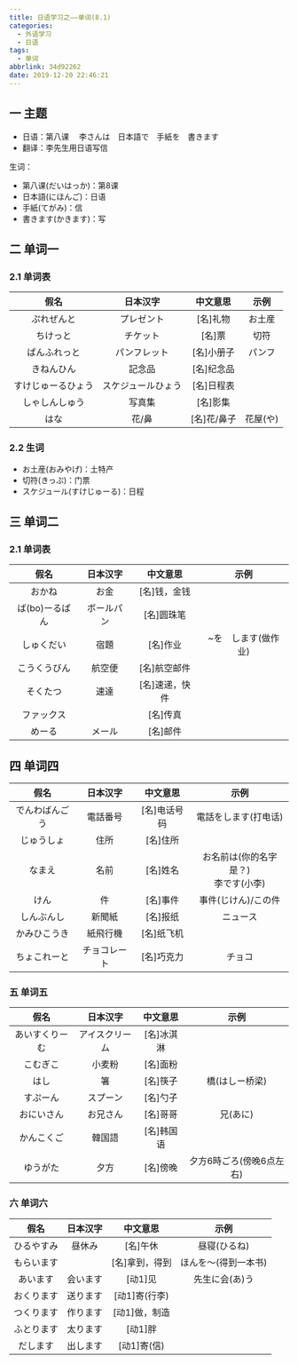 ```yaml
---
title: 日语学习之——单词(8.1)
categories:
  - 外语学习
  - 日语
tags:
  - 单词
abbrlink: 34d92262
date: 2019-12-20 22:46:21
---
```

## 一 主题
* 日语：第八课 　李さんは　日本語で　手紙を　書きます
* 翻译：李先生用日语写信

生词：
* 第八课(だいはっか)：第8课
* 日本語(にほんご)：日语
* 手紙(てがみ)：信
* 書きます(かきます)：写

<!--more-->

## 二 单词一
### 2.1 单词表
|        假名        |      日本汉字      |  中文意思   |   示例   |
| :----------------: | :----------------: | :---------: | :------: |
|     ぷれぜんと     |     プレゼント     |  [名]礼物   |  お土産  |
|      ちけっと      |      チケット      |   [名]票    |   切符   |
|    ぱんふれっと    |    パンフレット    | [名]小册子  |  パンフ  |
|     きねんひん     |       記念品       | [名]纪念品  |          |
| すけじゅーるひょう | スケジュールひょう | [名]日程表  |          |
|   しゃしんしゅう   |       写真集       |  [名]影集   |          |
|        はな        |       花/鼻        | [名]花/鼻子 | 花屋(や) |

### 2.2 生词

* お土産(おみやげ)：土特产
* 切符(きっぷ)：门票
* スケジュール(すけじゅーる)：日程

## 三 单词二

### 2.1 单词表

|      假名      |  日本汉字  |    中文意思    |        示例         |
| :------------: | :--------: | :------------: | :-----------------: |
|     おかね     |    お金    |  [名]钱，金钱  |                     |
| ば(bo)ーるぱん | ボールパン |   [名]圆珠笔   |                     |
|   しゅくだい   |    宿題    |    [名]作业    | ~を　します(做作业) |
|  こうくうびん  |   航空便   |  [名]航空邮件  |                     |
|    そくたつ    |    速達    | [名]速递，快件 |                     |
|   ファックス   |            |    [名]传真    |                     |
|     めーる     |   メール   |    [名]邮件    |                     |

## 四 单词四

|      假名      |   日本汉字   |   中文意思   |                  示例                  |
| :------------: | :----------: | :----------: | :------------------------------------: |
| でんわばんごう |   電話番号   | [名]电话号码 |          電話をします(打电话)          |
|   じゅうしょ   |     住所     |   [名]住所   |                                        |
|     なまえ     |     名前     |   [名]姓名   | お名前は(你的名字是？)<br>李です(小李) |
|      けん      |      件      |   [名]事件   |          事件(じけん)/この件           |
|   しんぶんし   |    新聞紙    |   [名]报纸   |                ニュース                |
|  かみひこうき  |   紙飛行機   |  [名]纸飞机  |                                        |
|  ちょこれーと  | チョコレート |  [名]巧克力  |                 チョコ                 |

### 五 单词五

|      假名      |    日本汉字    |  中文意思  |           示例           |
| :------------: | :------------: | :--------: | :----------------------: |
| あいすくりーむ | アイスクリーム | [名]冰淇淋 |                          |
|    こむぎこ    |     小麦粉     |  [名]面粉  |                          |
|      はし      |       箸       |  [名]筷子  |      橋(はしー桥梁)      |
|    すぷーん    |    スプーン    |  [名]勺子  |                          |
|   おにいさん   |    お兄さん    |  [名]哥哥  |         兄(あに)         |
|   かんこくご   |     韓国語     | [名]韩国语 |                          |
|    ゆうがた    |      夕方      |  [名]傍晚  | 夕方6時ごろ(傍晚6点左右) |

### 六 单词六

|    假名    | 日本汉字 |    中文意思    |         示例         |
| :--------: | :------: | :------------: | :------------------: |
| ひるやすみ |  昼休み  |    [名]午休    |     昼寝(ひるね)     |
| もらいます |          | [名]拿到，得到 | ほんを～(得到一本书) |
|  あいます  | 会います |    [动1]见     |    先生に会(あ)う    |
| おくります | 送ります | [动1]寄(行李)  |                      |
| つくります | 作ります | [动1]做，制造  |                      |
| ふとります | 太ります |    [动1]胖     |                      |
|  だします  | 出します |  [动1]寄(信)   |                      |

